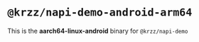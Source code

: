 # `@krzz/napi-demo-android-arm64`

This is the **aarch64-linux-android** binary for `@krzz/napi-demo`
